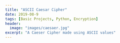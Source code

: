 ```yaml
---
title: "ASCII Caesar Cipher"
date: 2019-08-9
tags: [Basic Projects, Python, Encryption]
header:
  image: "images/caesaer.jpg"
excerpt: "A Caeser Cipher made using ASCII values"
---
```

